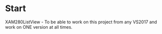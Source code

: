 # Start
XAM280ListView - To be able to work on this project from any VS2017 and work on ONE version at all times. 
